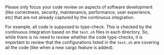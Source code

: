 Please only focus your code review on aspects of software development (like correctness, security,
maintenance, performance, user experience, etc) that are not already captured by the continuous
integration.

For example, all code is supposed to type-check. This is checked by the continuous integration based
on the `test.sh` files in each directory. So, while there is no need to review whether the code
type-checks, it is important to review that the configurations listed in the `test.sh` are covering
all the code (like when a new cargo feature is added).
